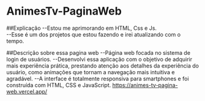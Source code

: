 # AnimesTv-PaginaWeb

##Explicação
--Estou me aprimorando em HTML, Css e Js. <br>
--Esse é um dos projetos que estou fazendo e irei atualizando com o tempo.

##Descrição sobre essa pagina web 
--Página web focada no sistema de login de usuários.
--Desenvolvi essa aplicação com o objetivo de adquirir mais experiência prática, prestando atenção aos detalhes da experiência do usuário, como animações que tornam a navegação mais intuitiva e agradável.
--A interface é totalmente responsiva para smartphones e foi construída com HTML, CSS e JavaScript.
     https://animes-tv-pagina-web.vercel.app/
